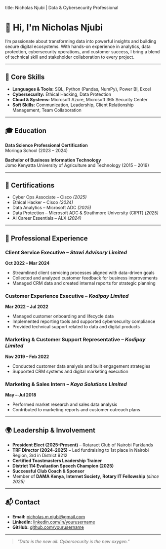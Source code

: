 title: Nicholas Njubi | Data & Cybersecurity Professional

# 👋 Hi, I'm Nicholas Njubi  

I’m passionate about transforming data into powerful insights and building secure digital ecosystems. With hands-on experience in analytics, data protection, cybersecurity operations, and customer success, I bring a blend of technical skill and stakeholder collaboration to every project.

---

## 🔧 Core Skills
- **Languages & Tools:** SQL, Python (Pandas, NumPy), Power BI, Excel  
- **Cybersecurity:** Ethical Hacking, Data Protection 
- **Cloud & Systems:** Microsoft Azure, Microsoft 365 Security Center  
- **Soft Skills:** Communication, Leadership, Client Relationship Management, Team Collaboration  

---

## 🎓 Education
**Data Science Professional Certification**  
Moringa School (2023 – 2024)

**Bachelor of Business Information Technology**  
Jomo Kenyatta University of Agriculture and Technology (2015 – 2019)

---

## 📜 Certifications
- Cyber Ops Associate – Cisco *(2025)*  
- Ethical Hacker – Cisco *(2024)*  
- Data Analytics – Microsoft ADC *(2025)*  
- Data Protection – Microsoft ADC & Strathmore University (CIPIT) *(2025)*  
- AI Career Essentials – ALX *(2024)*  

---

## 💼 Professional Experience

### **Client Service Executive** – *Stawi Advisory Limited*  
**Oct 2022 – Mar 2024**  
- Streamlined client servicing processes aligned with data-driven goals  
- Collected and analyzed customer feedback for business improvements  
- Managed CRM data and created internal reports for strategic planning  

### **Customer Experience Executive** – *Kodipay Limited*  
**Mar 2022 – Jul 2022**  
- Managed customer onboarding and lifecycle data  
- Implemented reporting tools and supported cybersecurity compliance  
- Provided technical support related to data and digital products  

### **Marketing & Customer Support Representative** – *Kodipay Limited*  
**Nov 2019 – Feb 2022**  
- Conducted customer data analysis and built engagement strategies  
- Supported CRM systems and digital marketing execution  

### **Marketing & Sales Intern** – *Kaya Solutions Limited*  
**May – Jul 2018**  
- Performed market research and sales data analysis  
- Contributed to marketing reports and customer outreach plans  

---

## 🌍 Leadership & Involvement

- **President Elect (2025–Present)** – Rotaract Club of Nairobi Parklands  
- **TRF Director (2024–2025)** – Led fundraising to 1st place in Nairobi Region, 3rd in District 9212  
- **Certified Toastmasters Leadership Trainer**  
- **District 114 Evaluation Speech Champion (2025)**  
- **Successful Club Coach & Sponsor**  
- Member of **DAMA Kenya**, **Internet Society**, **Rotary IT Fellowship** *(since 2025)*

---

## 📬 Contact
- **Email:** [nicholas.m.njubi@gmail.com](mailto:nicholas.m.njubi@gmail.com)  
- **LinkedIn:** [linkedin.com/in/yourusername](https://linkedin.com/in/yourusername)  
- **GitHub:** [github.com/yourusername](https://github.com/Njubi)

---

> _“Data is the new oil. Cybersecurity is the new oxygen.”_

